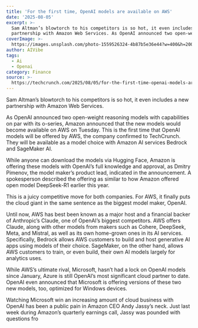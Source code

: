 ```yaml
---
title: 'For the first time, OpenAI models are available on AWS'
date: '2025-08-05'
excerpt: >-
  Sam Altman’s blowtorch to his competitors is so hot, it even includes a new
  partnership with Amazon Web Services. As OpenAI announced two open-weight...
coverImage: >-
  https://images.unsplash.com/photo-1559526324-4b87b5e36e44?w=400&h=200&fit=crop&auto=format
author: AIVibe
tags:
  - Ai
  - Openai
category: Finance
source: >-
  https://techcrunch.com/2025/08/05/for-the-first-time-openai-models-are-available-on-aws/
---
```

Sam Altman’s blowtorch to his competitors is so hot, it even includes a new partnership with Amazon Web Services.

As OpenAI announced two open-weight reasoning models with capabilities on par with its o-series, Amazon announced that the new models would become available on AWS on Tuesday. This is the first time that OpenAI models will be offered by AWS, the company confirmed to TechCrunch. They will be available as a model choice with Amazon AI services Bedrock and SageMaker AI.


	
	




	
	



While anyone can download the models via Hugging Face, Amazon is offering these models with OpenAI’s full knowledge and approval, as Dmitry Pimenov, the model maker’s product lead, indicated in the announcement. A spokesperson described the offering as similar to how Amazon offered open model DeepSeek-R1 earlier this year.

This is a juicy competitive move for both companies. For AWS, it finally puts the cloud giant in the same sentence as the biggest model maker, OpenAI. 

Until now, AWS has best been known as a major host and a financial backer of Anthropic’s Claude, one of OpenAI’s biggest competitors. AWS offers Claude, along with other models from makers such as Cohere, DeepSeek, Meta, and Mistral, as well as its own home-grown ones in its AI services. Specifically, Bedrock allows AWS customers to build and host generative AI apps using models of their choice. SageMaker, on the other hand, allows AWS customers to train, or even build, their own AI models largely for analytics uses.

While AWS’s ultimate rival, Microsoft, hasn’t had a lock on OpenAI models since January, Azure is still OpenAI’s most significant cloud partner to date. OpenAI even announced that Microsoft is offering versions of these two new models, too, optimized for Windows devices.

Watching Microsoft win an increasing amount of cloud business with OpenAI has been a public pain in Amazon CEO Andy Jassy’s neck. Just last week during Amazon’s quarterly earnings call, Jassy was pounded with questions fro
